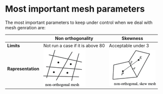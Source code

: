 # Most important mesh parameters

The most important parameters to keep under control when we deal with mesh genration are:

|                       | Non orthogonality                 | Skewness                              |
|-----------------------| --------------------------------- | --------------------------------------|
|<b>Limits</b>          | Not run a case if it is above 80  | Acceptable under 3                    |
|<b>Rapresentation</b>  | ![img](non-orthogonal-mesh.png)   | ![img](non-orthogonal-skewed-mesh.png)| 





